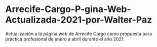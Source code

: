 # Arrecife-Cargo-P-gina-Web-Actualizada-2021-por-Walter-Paz
Actualización a la página web de Arrecife Cargo como propuesta para práctica profesional de enero a abril durante el año 2021.

